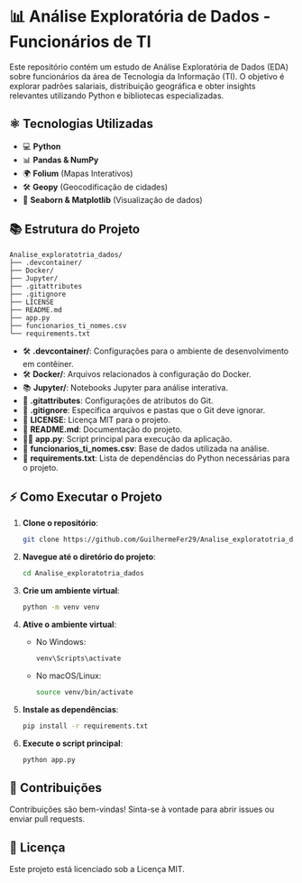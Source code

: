 # 📊 Análise Exploratória de Dados - Funcionários de TI

Este repositório contém um estudo de Análise Exploratória de Dados (EDA) sobre funcionários da área de Tecnologia da Informação (TI). O objetivo é explorar padrões salariais, distribuição geográfica e obter insights relevantes utilizando Python e bibliotecas especializadas.

## ⚛️ Tecnologias Utilizadas

- 💻 **Python**
- 📊 **Pandas & NumPy**
- 🌍 **Folium** (Mapas Interativos)
- 🛠️ **Geopy** (Geocodificação de cidades)
- 🎨 **Seaborn & Matplotlib** (Visualização de dados)

## 📚 Estrutura do Projeto

```
Analise_exploratotria_dados/
├── .devcontainer/
├── Docker/
├── Jupyter/
├── .gitattributes
├── .gitignore
├── LICENSE
├── README.md
├── app.py
├── funcionarios_ti_nomes.csv
└── requirements.txt
```

- 🛠️ **.devcontainer/**: Configurações para o ambiente de desenvolvimento em contêiner.
- 🛠️ **Docker/**: Arquivos relacionados à configuração do Docker.
- 📚 **Jupyter/**: Notebooks Jupyter para análise interativa.
- 📝 **.gitattributes**: Configurações de atributos do Git.
- 📝 **.gitignore**: Especifica arquivos e pastas que o Git deve ignorar.
- 💎 **LICENSE**: Licença MIT para o projeto.
- 📖 **README.md**: Documentação do projeto.
- 👨‍💻 **app.py**: Script principal para execução da aplicação.
- 📃 **funcionarios_ti_nomes.csv**: Base de dados utilizada na análise.
- 📢 **requirements.txt**: Lista de dependências do Python necessárias para o projeto.

## ⚡ Como Executar o Projeto

1. **Clone o repositório**:
   ```bash
   git clone https://github.com/GuilhermeFer29/Analise_exploratotria_dados.git
   ```

2. **Navegue até o diretório do projeto**:
   ```bash
   cd Analise_exploratotria_dados
   ```

3. **Crie um ambiente virtual**:
   ```bash
   python -m venv venv
   ```

4. **Ative o ambiente virtual**:
   - No Windows:
     ```bash
     venv\Scripts\activate
     ```
   - No macOS/Linux:
     ```bash
     source venv/bin/activate
     ```

5. **Instale as dependências**:
   ```bash
   pip install -r requirements.txt
   ```

6. **Execute o script principal**:
   ```bash
   python app.py
   ```

## 📢 Contribuições

Contribuições são bem-vindas! Sinta-se à vontade para abrir issues ou enviar pull requests.

## 🌟 Licença

Este projeto está licenciado sob a Licença MIT.

